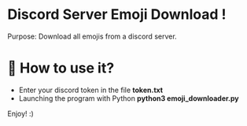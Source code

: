 # Discord Server Emoji Download !
Purpose: Download all emojis from a discord server.

# 🚀 How to use it?
* Enter your discord token in the file **token.txt**
* Launching the program with Python **python3 emoji_downloader.py**

Enjoy! :)
